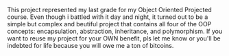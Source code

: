 This project represented my last grade for my Object Oriented Projected course. Even though i battled with it day and night, it turned out to be a simple but complex and beutiful project that contains all four of the OOP concepts: encapsulation, abstraction, inheritance, and polymorphism. If you want to reuse my project for your OWN benefit, pls let me know or you'll be indebted for life because you will owe me a ton of bitcoins.
